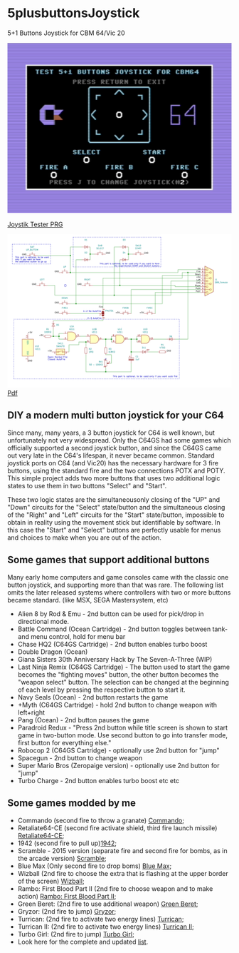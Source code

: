 # 5plusbuttonsJoystick
5+1 Buttons Joystick for CBM 64/Vic 20

![Alt text](snap.png?raw=true "Screen")

[Joystik Tester PRG](Joystick5plus1Test.prg)

![Alt text](joy5plus.PNG?raw=true "Schematic")
[Pdf](Joy5Plus2.0.pdf)

## DIY a modern multi button joystick for your C64
Since many, many years, a 3 button joystick for C64 is well known, but unfortunately not very widespread.
Only the C64GS had some games which officially supported a second joystick button, and since the C64GS came out very late in the C64's lifespan, it never became common.
Standard joystick ports on C64 (and Vic20) has the necessary hardware for 3 fire buttons, using the standard fire and the two connections POTX and POTY.
This simple project adds two more buttons that uses two additional logic states to use them in two buttons "Select" and "Start".

These two logic states are the simultaneousonly closing of the "UP" and "Down" circuits for the "Select" state/button and the simultaneous closing of the "Right" and "Left" circuits for the "Start" state/button, impossible to obtain in reality using the movement stick but identifiable by software. In this case the "Start" and "Select" buttons are perfectly usable for menus and choices to make when you are out of the action.

## Some games that support additional buttons
Many early home computers and game consoles came with the classic one button joystick, and supporting more than that was rare. The following list omits the later released systems where controllers with two or more buttons became standard. (like MSX, SEGA Mastersystem, etc)

* Alien 8 by Rod & Emu - 2nd button can be used for pick/drop in directional mode.
* Battle Command (Ocean Cartridge) - 2nd button toggles between tank- and menu control, hold for menu bar
* Chase HQ2 (C64GS Cartridge) - 2nd button enables turbo boost
* Double Dragon (Ocean)
* Giana Sisters 30th Anniversary Hack by The Seven-A-Three (WIP)
* Last Ninja Remix (C64GS Cartridge) - The button used to start the game becomes the "fighting moves" button, the other button becomes the "weapon select" button. The selection can be changed at the beginning of each level by pressing the respective button to start it.
* Navy Seals (Ocean) - 2nd button restarts the game
* +Myth (C64GS Cartridge) - hold 2nd button to change weapon with left+right
* Pang (Ocean) - 2nd button pauses the game
* Paradroid Redux - "Press 2nd button while title screen is shown to start game in two-button mode. Use second button to go into transfer mode, first button for everything else."
* Robocop 2 (C64GS Cartridge) - optionally use 2nd button for "jump"
* Spacegun - 2nd button to change weapon
* Super Mario Bros (Zeropaige version) - optionally use 2nd button for "jump"
* Turbo Charge - 2nd button enables turbo boost
etc etc

## Some games modded by me
* Commando (second fire to throw a granate) [Commando](https://github.com/crystalct/5plusbuttonsJoystick/raw/main/commando.d64);
* Retaliate64-CE (second fire activate shield, third fire launch missile) [Retaliate64-CE](https://github.com/crystalct/5plusbuttonsJoystick/raw/main/retaliate-ce.prg);
* 1942 (second fire to pull up)[1942](https://github.com/crystalct/5plusbuttonsJoystick/raw/main/1942-2ndfire.prg);
* Scramble - 2015 version (separate fire and second fire for bombs, as in the arcade version) [Scramble](https://github.com/crystalct/5plusbuttonsJoystick/raw/main/scramble%5B2015%5D_2nd_fire.prg);
* Blue Max (Only second fire to drop boms) [Blue Max](https://github.com/crystalct/5plusbuttonsJoystick/raw/main/BlueMax_2nd_fire.prg);
* Wizball (2nd fire to choose the extra that is flashing at the upper border of the screen) [Wizball](https://github.com/crystalct/5plusbuttonsJoystick/raw/main/wizball-2nd-fire.prg);
* Rambo: First Blood Part II (2nd fire to choose weapon and to make action) [Rambo: First Blood Part II](https://github.com/crystalct/5plusbuttonsJoystick/raw/main/rambo-first-blood-2nd-fire.prg);
* Green Beret: (2nd fire to use additional weapon) [Green Beret](https://github.com/crystalct/5plusbuttonsJoystick/raw/main/green-beret-2nd-fire.prg);
* Gryzor: (2nd fire to jump) [Gryzor](https://github.com/crystalct/5plusbuttonsJoystick/raw/main/gryzor-2nd-fire.prg);
* Turrican: (2nd fire to activate two energy lines) [Turrican](https://github.com/crystalct/5plusbuttonsJoystick/raw/main/turrican-2nd-fire.zip);
* Turrican II: (2nd fire to activate two energy lines) [Turrican II](https://github.com/crystalct/5plusbuttonsJoystick/raw/main/Turrican2-2nd-fire.zip);
* Turbo Girl: (2nd fire to jump) [Turbo Girl](https://github.com/crystalct/5plusbuttonsJoystick/raw/main/turbogirl-2nd-fire.prg);
* Look here for the complete and updated [list](http://wiki.icomp.de/wiki/DE-9_Joystick#C64).
